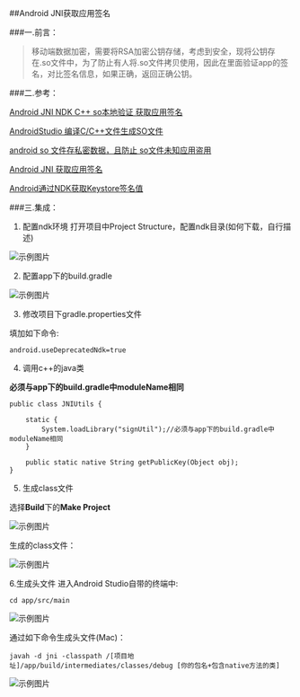 ##Android JNI获取应用签名

###一.前言：
>移动端数据加密，需要将RSA加密公钥存储，考虑到安全，现将公钥存在.so文件中，为了防止有人将.so文件拷贝使用，因此在里面验证app的签名，对比签名信息，如果正确，返回正确公钥。 

###二.参考：

[Android JNI NDK C++ so本地验证 获取应用签名
](http://www.jianshu.com/p/289c0b227902?utm_campaign=haruki&utm_content=note&utm_medium=reader_share&utm_source=qq)

[AndroidStudio 编译C/C++文件生成SO文件](http://blog.csdn.net/krubo1/article/details/50547681)

[android so 文件存私密数据，且防止 so文件未知应用盗用](http://blog.csdn.net/xx753277/article/details/37567951)

[Android JNI 获取应用签名](http://blog.csdn.net/masonblog/article/details/28095709)

[Android通过NDK获取Keystore签名值](http://blog.csdn.net/chenfeng0104/article/details/21641427)


###三.集成：
1. 配置ndk环境
打开项目中Project Structure，配置ndk目录(如何下载，自行描述)

![示例图片](https://github.com/wxmylife/JNI_SignDemo/blob/master/img/1.png)

2. 配置app下的build.gradle

![示例图片](https://github.com/wxmylife/JNI_SignDemo/blob/master/img/2.png)

3. 修改项目下gradle.properties文件

填加如下命令:

`android.useDeprecatedNdk=true`


4. 调用c++的java类

 **必须与app下的build.gradle中moduleName相同**

```
public class JNIUtils {

    static {
        System.loadLibrary("signUtil");//必须与app下的build.gradle中moduleName相同
    }

    public static native String getPublicKey(Object obj);
}
```

5. 生成class文件

选择**Build**下的**Make Project**

![示例图片](https://github.com/wxmylife/JNI_SignDemo/blob/master/img/4.png)

生成的class文件：

![示例图片](https://github.com/wxmylife/JNI_SignDemo/blob/master/img/7.png)

6.生成头文件
 进入Android Studio自带的终端中:
 
 ```cd app/src/main```
 
 ![示例图片](https://github.com/wxmylife/JNI_SignDemo/blob/master/img/9.png)

通过如下命令生成头文件(Mac)：

```javah -d jni -classpath /[项目地址]/app/build/intermediates/classes/debug [你的包名+包含native方法的类]```

 ![示例图片](https://github.com/wxmylife/JNI_SignDemo/blob/master/img/10.png)
